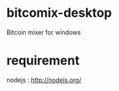 bitcomix-desktop
================

Bitcoin mixer for windows

requirement
===========
nodejs : http://nodejs.org/
